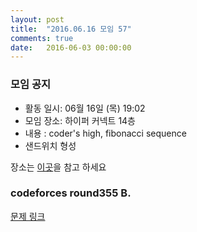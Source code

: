 ```yaml
---
layout: post
title:  "2016.06.16 모임 57"
comments: true
date:   2016-06-03 00:00:00
---
```


### 모임 공지

- 활동 일시: 06월 16일 (목) 19:02
- 모임 장소: 하이퍼 커넥트 14층
- 내용 : coder's high, fibonacci sequence
- 샌드위치 형성

장소는 [이곳](http://career.hpcnt.com/)을 참고 하세요

### codeforces round355 B.

[문제 링크](http://codeforces.com/contest/677/problem/B)


